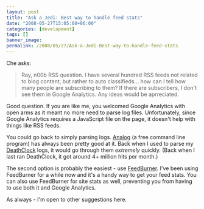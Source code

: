 ```yaml
---
layout: post
title: "Ask a Jedi: Best way to handle feed stats"
date: "2008-05-27T15:05:00+06:00"
categories: [development]
tags: []
banner_image: 
permalink: /2008/05/27/Ask-a-Jedi-Best-way-to-handle-feed-stats
---
```


Che asks:

<blockquote>
<p>
Ray, n00b RSS question. I have several hundred RSS feeds not related to blog content, but rather to auto classifieds... how can I tell how many people are subscribing to them? If there are subscribers, I don't see them in Google Analytics. Any ideas would be aprreciated.
</p>
</blockquote>

Good question. If you are like me, you welcomed Google Analytics with open arms as it meant no more need to parse log files. Unfortunately, since Google Analytics requires a JavaScript file on the page, it doesn't help with things like RSS feeds. 

You could go back to simply parsing logs. <a href="http://www.analog.cx/">Analog</a> (a free command line program) has always been pretty good at it. Back when I used to parse my <a href="http://www.deathclock.com">DeathClock</a> logs, it would go through them <i>extremely</i> quickly. (Back when I last ran DeathClock, it got around 4+ million hits per month.) 

The second option is probably the easiest - use <a href="http://www.feedburner.com">FeedBurner</a>. I've been using FeedBurner for a while now and it's a handy way to get your feed stats. You can also use FeedBurner for site stats as well, preventing you from having to use both it and Google Analytics.

As always - I'm open to other suggestions here.